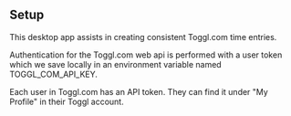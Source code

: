 ## Setup

This desktop app assists in creating consistent Toggl.com time entries.

Authentication for the Toggl.com web api is performed with a user token which we save locally in an environment variable named TOGGL_COM_API_KEY.

Each user in Toggl.com has an API token. They can find it under "My Profile" in their Toggl account.
